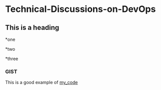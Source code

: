 # Technical-Discussions-on-DevOps
## This is a heading
*one

*two

*three
### GIST
This is a good example of [my_code](https://gist.github.com/prallad/d2f133a76c2ddc0a0e83794c2454c2e6)
